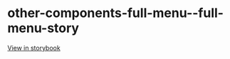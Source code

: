 # other-components-full-menu--full-menu-story

[View in storybook](https://raw.githack.com/Independent-Digital-News-and-Media-Ltd/indy-pwamp-sb/PR-2086-sb/index.html?path=/story/other-components-full-menu--full-menu-story)